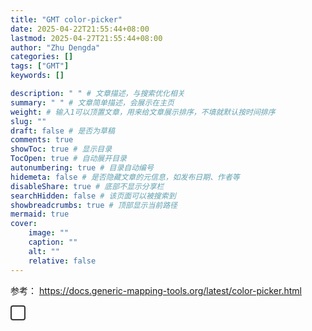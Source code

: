 ```yaml
---
title: "GMT color-picker"
date: 2025-04-22T21:55:44+08:00
lastmod: 2025-04-27T21:55:44+08:00
author: "Zhu Dengda"
categories: []
tags: ["GMT"]
keywords: []

description: " " # 文章描述，与搜索优化相关
summary: " " # 文章简单描述，会展示在主页
weight: # 输入1可以顶置文章，用来给文章展示排序，不填就默认按时间排序
slug: ""
draft: false # 是否为草稿
comments: true
showToc: true # 显示目录
TocOpen: true # 自动展开目录
autonumbering: true # 目录自动编号
hidemeta: false # 是否隐藏文章的元信息，如发布日期、作者等
disableShare: true # 底部不显示分享栏
searchHidden: false # 该页面可以被搜索到
showbreadcrumbs: true # 顶部显示当前路径
mermaid: true
cover:
    image: ""
    caption: ""
    alt: ""
    relative: false
---
```


参考： https://docs.generic-mapping-tools.org/latest/color-picker.html


<style>
    .color-box {
        width: 30px; /* Increase the width to 30px */
        height: 30px; /* Increase the height to 30px */
        margin: 0px; /* Decreased horizontal spacing between columns */
        display: inline-block;
        cursor: pointer;
        transition: transform 0.1s, border 0.1s; /* Add smooth transition effects for transform and border */
    }

    .color-box::after {
        content: attr(data-tooltip); /* 从 data-tooltip 获取文本 */
        position: absolute;
        bottom: 100%;
        left: 0%;
        transform: translateX(0);
        background-color: var(--tooltip-bg, #333);  /* 点击时切换背景颜色 */
        color: #fff;
        padding: 4px 8px;
        border-radius: 4px;
        font-size: 12px;
        line-height: 15px;
        white-space: nowrap;
        opacity: 0;
        visibility: hidden;
        transition: opacity 0s, visibility 0s;  /* 悬停时显示 Tooltip，并设置延迟 */
        z-index: 100;
    }

    .color-box:hover {
        transform: scale(1.3); /* Magnify the box on hover */
        border: 1px solid #000; /* Add a border on hover */
    }

    .color-box:hover::after {
        opacity: 1;
        visibility: visible;
    }

    .color-row {
        text-align: center;
        line-height: 0; /* 每行之间无缝衔接 */
    }

    #color-container {
        text-align: center;
        border: 2px solid #333;
        border-radius: 4px;
        padding: 10px;
        display: inline-block;
    }

    #notification {
        display: none;
        text-align: center;
        background-color: #4CAF50;
        color: white;
        padding: 10px;
        position: fixed;
        bottom: 0;
        left: 50%;
        transform: translateX(-50%);
    }
</style>

<div id="color-container"></div>

<div id="notification">RGB value copied to clipboard</div>

<script>
    // Function to copy text to clipboard and show notification
    function copyToClipboard(box, name, rgb, notification) {
        const textToCopy = `Name: ${name}\nRGB: ${rgb}`;
        const textArea = document.createElement('textarea');
        textArea.value = textToCopy;
        document.body.appendChild(textArea);
        textArea.select();
        document.execCommand('copy');
        document.body.removeChild(textArea);

        // Show the notification
        notification.style.display = 'block';
        box.style.setProperty("--tooltip-bg", "#4CAF50");

        // Hide the notification after a delay (e.g., 2 seconds)
        setTimeout(() => {
            notification.style.display = 'none';
            box.style.setProperty("--tooltip-bg", "#333");
        }, 2000);

    }
    const colors = [
        { name: "snow", rgb: "255/250/250"},
        { name: "ghostwhite", rgb: "248/248/255"},
        { name: "floralwhite", rgb: "255/250/240"},
        { name: "seashell", rgb: "255/245/238"},
        { name: "oldlace", rgb: "253/245/230"},
        { name: "linen", rgb: "250/240/230"},
        { name: "antiquewhite", rgb: "250/235/215"},
        { name: "papayawhip", rgb: "255/239/213"},
        { name: "blanchedalmond", rgb: "255/235/205"},
        { name: "bisque", rgb: "255/228/196"},
        { name: "peachpuff", rgb: "255/218/185"},
        { name: "navajowhite", rgb: "255/222/173"},
        { name: "moccasin", rgb: "255/228/181"},
        { name: "lemonchiffon", rgb: "255/250/205"},
        { name: "cornsilk", rgb: "255/248/220"},
        { name: "ivory", rgb: "255/255/240"},
        { name: "honeydew", rgb: "240/255/240"},
        { name: "mintcream", rgb: "245/255/250"},
        { name: "azure", rgb: "240/255/255"},
        { name: "aliceblue", rgb: "240/248/255"},
        { name: "lavender", rgb: "230/230/250"},
        { name: "lavenderblush", rgb: "255/240/245"},
        { name: "mistyrose", rgb: "255/228/225"},
        { name: "midnightblue", rgb: "25/25/112"},
        { name: "navy", rgb: "0/0/128"},
        { name: "navyblue", rgb: "0/0/128"},
        { name: "cornflowerblue", rgb: "100/149/237"},
        { name: "darkslateblue", rgb: "72/61/139"},
        { name: "slateblue", rgb: "106/90/205"},
        { name: "mediumslateblue", rgb: "123/104/238"},
        { name: "lightslateblue", rgb: "132/112/255"},
        { name: "mediumblue", rgb: "0/0/205"},
        { name: "royalblue", rgb: "65/105/225"},
        { name: "blue", rgb: "0/0/255"},
        { name: "darkblue", rgb: "0/0/139"},
        { name: "dodgerblue", rgb: "30/144/255"},
        { name: "steelblue", rgb: "70/130/180"},
        { name: "deepskyblue", rgb: "0/191/255"},
        { name: "skyblue", rgb: "135/206/235"},
        { name: "lightskyblue", rgb: "135/206/250"},
        { name: "lightslategray", rgb: "119/136/153"},
        { name: "lightslategrey", rgb: "119/136/153"},
        { name: "slategray", rgb: "112/128/144"},
        { name: "slategrey", rgb: "112/128/144"},
        { name: "lightsteelblue", rgb: "176/196/222"},
        { name: "lightblue", rgb: "173/216/230"},
        { name: "lightcyan", rgb: "224/255/255"},
        { name: "powderblue", rgb: "176/224/230"},
        { name: "paleturquoise", rgb: "175/238/238"},
        { name: "cadetblue", rgb: "95/158/160"},
        { name: "darkturquoise", rgb: "0/206/209"},
        { name: "mediumturquoise", rgb: "72/209/204"},
        { name: "turquoise", rgb: "64/224/208"},
        { name: "cyan", rgb: "0/255/255"},
        { name: "darkcyan", rgb: "0/139/139"},
        { name: "darkslategray", rgb: "47/79/79"},
        { name: "darkslategrey", rgb: "47/79/79"},
        { name: "mediumaquamarine", rgb: "102/205/170"},
        { name: "aquamarine", rgb: "127/255/212"},
        { name: "darkgreen", rgb: "0/100/0"},
        { name: "lightgreen", rgb: "144/238/144"},
        { name: "darkseagreen", rgb: "143/188/143"},
        { name: "seagreen", rgb: "46/139/87"},
        { name: "mediumseagreen", rgb: "60/179/113"},
        { name: "lightseagreen", rgb: "32/178/170"},
        { name: "palegreen", rgb: "152/251/152"},
        { name: "springgreen", rgb: "0/255/127"},
        { name: "lawngreen", rgb: "124/252/0"},
        { name: "green", rgb: "0/255/0"},
        { name: "chartreuse", rgb: "127/255/0"},
        { name: "mediumspringgreen", rgb: "0/250/154"},
        { name: "greenyellow", rgb: "173/255/47"},
        { name: "limegreen", rgb: "50/205/50"},
        { name: "yellowgreen", rgb: "154/205/50"},
        { name: "forestgreen", rgb: "34/139/34"},
        { name: "olivedrab", rgb: "107/142/35"},
        { name: "darkolivegreen", rgb: "85/107/47"},
        { name: "darkkhaki", rgb: "189/183/107"},
        { name: "khaki", rgb: "240/230/140"},
        { name: "palegoldenrod", rgb: "238/232/170"},
        { name: "lightgoldenrod", rgb: "238/221/130"},
        { name: "lightyellow", rgb: "255/255/224"},
        { name: "lightgoldenrodyellow", rgb: "250/250/210"},
        { name: "yellow", rgb: "255/255/0"},
        { name: "darkyellow", rgb: "128/128/0"},
        { name: "gold", rgb: "255/215/0"},
        { name: "goldenrod", rgb: "218/165/32"},
        { name: "darkgoldenrod", rgb: "184/134/11"},
        { name: "rosybrown", rgb: "188/143/143"},
        { name: "indianred", rgb: "205/92/92"},
        { name: "saddlebrown", rgb: "139/69/19"},
        { name: "sienna", rgb: "160/82/45"},
        { name: "peru", rgb: "205/133/63"},
        { name: "burlywood", rgb: "222/184/135"},
        { name: "beige", rgb: "245/245/220"},
        { name: "wheat", rgb: "245/222/179"},
        { name: "sandybrown", rgb: "244/164/96"},
        { name: "tan", rgb: "210/180/140"},
        { name: "chocolate", rgb: "210/105/30"},
        { name: "firebrick", rgb: "178/34/34"},
        { name: "lightbrown", rgb: "235/190/85"},
        { name: "brown", rgb: "165/42/42"},
        { name: "darkbrown", rgb: "120/60/30"},
        { name: "darksalmon", rgb: "233/150/122"},
        { name: "salmon", rgb: "250/128/114"},
        { name: "lightsalmon", rgb: "255/160/122"},
        { name: "lightorange", rgb: "255/192/128"},
        { name: "orange", rgb: "255/165/0"},
        { name: "darkorange", rgb: "255/140/0"},
        { name: "coral", rgb: "255/127/80"},
        { name: "lightcoral", rgb: "240/128/128"},
        { name: "tomato", rgb: "255/99/71"},
        { name: "orangered", rgb: "255/69/0"},
        { name: "red", rgb: "255/0/0"},
        { name: "lightred", rgb: "255/128/128"},
        { name: "darkred", rgb: "139/0/0"},
        { name: "deeppink", rgb: "255/20/147"},
        { name: "hotpink", rgb: "255/105/180"},
        { name: "pink", rgb: "255/192/203"},
        { name: "lightpink", rgb: "255/182/193"},
        { name: "palevioletred", rgb: "219/112/147"},
        { name: "maroon", rgb: "176/48/96"},
        { name: "mediumvioletred", rgb: "199/21/133"},
        { name: "violetred", rgb: "208/32/144"},
        { name: "darkmagenta", rgb: "139/0/139"},
        { name: "magenta", rgb: "255/0/255"},
        { name: "lightmagenta", rgb: "255/128/255"},
        { name: "violet", rgb: "238/130/238"},
        { name: "orchid", rgb: "218/112/214"},
        { name: "plum", rgb: "221/160/221"},
        { name: "mediumorchid", rgb: "186/85/211"},
        { name: "darkorchid", rgb: "153/50/204"},
        { name: "darkviolet", rgb: "148/0/211"},
        { name: "blueviolet", rgb: "138/43/226"},
        { name: "purple", rgb: "160/32/240"},
        { name: "mediumpurple", rgb: "147/112/219"},
        { name: "thistle", rgb: "216/191/216"},
        { name: "black", rgb: "0/0/0"},
        { name: "dimgray", rgb: "105/105/105"},
        { name: "dimgrey", rgb: "105/105/105"},
        { name: "darkgray", rgb: "169/169/169"},
        { name: "darkgrey", rgb: "169/169/169"},
        { name: "gray", rgb: "190/190/190"},
        { name: "grey", rgb: "190/190/190"},
        { name: "lightgrey", rgb: "211/211/211"},
        { name: "lightgray", rgb: "211/211/211"},
        { name: "gainsboro", rgb: "220/220/220"},
        { name: "whitesmoke", rgb: "245/245/245"},
        { name: "white", rgb: "255/255/255"},
        { name: "snow1", rgb: "255/250/250"},
        { name: "snow2", rgb: "238/233/233"},
        { name: "snow3", rgb: "205/201/201"},
        { name: "snow4", rgb: "139/137/137"},
        { name: "seashell1", rgb: "255/245/238"},
        { name: "seashell2", rgb: "238/229/222"},
        { name: "seashell3", rgb: "205/197/191"},
        { name: "seashell4", rgb: "139/134/130"},
        { name: "antiquewhite1", rgb: "255/239/219"},
        { name: "antiquewhite2", rgb: "238/223/204"},
        { name: "antiquewhite3", rgb: "205/192/176"},
        { name: "antiquewhite4", rgb: "139/131/120"},
        { name: "bisque1", rgb: "255/228/196"},
        { name: "bisque2", rgb: "238/213/183"},
        { name: "bisque3", rgb: "205/183/158"},
        { name: "bisque4", rgb: "139/125/107"},
        { name: "peachpuff1", rgb: "255/218/185"},
        { name: "peachpuff2", rgb: "238/203/173"},
        { name: "peachpuff3", rgb: "205/175/149"},
        { name: "peachpuff4", rgb: "139/119/101"},
        { name: "navajowhite1", rgb: "255/222/173"},
        { name: "navajowhite2", rgb: "238/207/161"},
        { name: "navajowhite3", rgb: "205/179/139"},
        { name: "navajowhite4", rgb: "139/121/94"},
        { name: "lemonchiffon1", rgb: "255/250/205"},
        { name: "lemonchiffon2", rgb: "238/233/191"},
        { name: "lemonchiffon3", rgb: "205/201/165"},
        { name: "lemonchiffon4", rgb: "139/137/112"},
        { name: "cornsilk1", rgb: "255/248/220"},
        { name: "cornsilk2", rgb: "238/232/205"},
        { name: "cornsilk3", rgb: "205/200/177"},
        { name: "cornsilk4", rgb: "139/136/120"},
        { name: "ivory1", rgb: "255/255/240"},
        { name: "ivory2", rgb: "238/238/224"},
        { name: "ivory3", rgb: "205/205/193"},
        { name: "ivory4", rgb: "139/139/131"},
        { name: "honeydew1", rgb: "240/255/240"},
        { name: "honeydew2", rgb: "224/238/224"},
        { name: "honeydew3", rgb: "193/205/193"},
        { name: "honeydew4", rgb: "131/139/131"},
        { name: "lavenderblush1", rgb: "255/240/245"},
        { name: "lavenderblush2", rgb: "238/224/229"},
        { name: "lavenderblush3", rgb: "205/193/197"},
        { name: "lavenderblush4", rgb: "139/131/134"},
        { name: "mistyrose1", rgb: "255/228/225"},
        { name: "mistyrose2", rgb: "238/213/210"},
        { name: "mistyrose3", rgb: "205/183/181"},
        { name: "mistyrose4", rgb: "139/125/123"},
        { name: "azure1", rgb: "240/255/255"},
        { name: "azure2", rgb: "224/238/238"},
        { name: "azure3", rgb: "193/205/205"},
        { name: "azure4", rgb: "131/139/139"},
        { name: "slateblue1", rgb: "131/111/255"},
        { name: "slateblue2", rgb: "122/103/238"},
        { name: "slateblue3", rgb: "105/89/205"},
        { name: "slateblue4", rgb: "71/60/139"},
        { name: "royalblue1", rgb: "72/118/255"},
        { name: "royalblue2", rgb: "67/110/238"},
        { name: "royalblue3", rgb: "58/95/205"},
        { name: "royalblue4", rgb: "39/64/139"},
        { name: "blue1", rgb: "0/0/255"},
        { name: "blue2", rgb: "0/0/238"},
        { name: "blue3", rgb: "0/0/205"},
        { name: "blue4", rgb: "0/0/139"},
        { name: "dodgerblue1", rgb: "30/144/255"},
        { name: "dodgerblue2", rgb: "28/134/238"},
        { name: "dodgerblue3", rgb: "24/116/205"},
        { name: "dodgerblue4", rgb: "16/78/139"},
        { name: "steelblue1", rgb: "99/184/255"},
        { name: "steelblue2", rgb: "92/172/238"},
        { name: "steelblue3", rgb: "79/148/205"},
        { name: "steelblue4", rgb: "54/100/139"},
        { name: "deepskyblue1", rgb: "0/191/255"},
        { name: "deepskyblue2", rgb: "0/178/238"},
        { name: "deepskyblue3", rgb: "0/154/205"},
        { name: "deepskyblue4", rgb: "0/104/139"},
        { name: "skyblue1", rgb: "135/206/255"},
        { name: "skyblue2", rgb: "126/192/238"},
        { name: "skyblue3", rgb: "108/166/205"},
        { name: "skyblue4", rgb: "74/112/139"},
        { name: "lightskyblue1", rgb: "176/226/255"},
        { name: "lightskyblue2", rgb: "164/211/238"},
        { name: "lightskyblue3", rgb: "141/182/205"},
        { name: "lightskyblue4", rgb: "96/123/139"},
        { name: "slategray1", rgb: "198/226/255"},
        { name: "slategray2", rgb: "185/211/238"},
        { name: "slategray3", rgb: "159/182/205"},
        { name: "slategray4", rgb: "108/123/139"},
        { name: "lightsteelblue1", rgb: "202/225/255"},
        { name: "lightsteelblue2", rgb: "188/210/238"},
        { name: "lightsteelblue3", rgb: "162/181/205"},
        { name: "lightsteelblue4", rgb: "110/123/139"},
        { name: "lightblue1", rgb: "191/239/255"},
        { name: "lightblue2", rgb: "178/223/238"},
        { name: "lightblue3", rgb: "154/192/205"},
        { name: "lightblue4", rgb: "104/131/139"},
        { name: "lightcyan1", rgb: "224/255/255"},
        { name: "lightcyan2", rgb: "209/238/238"},
        { name: "lightcyan3", rgb: "180/205/205"},
        { name: "lightcyan4", rgb: "122/139/139"},
        { name: "paleturquoise1", rgb: "187/255/255"},
        { name: "paleturquoise2", rgb: "174/238/238"},
        { name: "paleturquoise3", rgb: "150/205/205"},
        { name: "paleturquoise4", rgb: "102/139/139"},
        { name: "cadetblue1", rgb: "152/245/255"},
        { name: "cadetblue2", rgb: "142/229/238"},
        { name: "cadetblue3", rgb: "122/197/205"},
        { name: "cadetblue4", rgb: "83/134/139"},
        { name: "turquoise1", rgb: "0/245/255"},
        { name: "turquoise2", rgb: "0/229/238"},
        { name: "turquoise3", rgb: "0/197/205"},
        { name: "turquoise4", rgb: "0/134/139"},
        { name: "cyan1", rgb: "0/255/255"},
        { name: "cyan2", rgb: "0/238/238"},
        { name: "cyan3", rgb: "0/205/205"},
        { name: "cyan4", rgb: "0/139/139"},
        { name: "darkslategray1", rgb: "151/255/255"},
        { name: "darkslategray2", rgb: "141/238/238"},
        { name: "darkslategray3", rgb: "121/205/205"},
        { name: "darkslategray4", rgb: "82/139/139"},
        { name: "aquamarine1", rgb: "127/255/212"},
        { name: "aquamarine2", rgb: "118/238/198"},
        { name: "aquamarine3", rgb: "102/205/170"},
        { name: "aquamarine4", rgb: "69/139/116"},
        { name: "darkseagreen1", rgb: "193/255/193"},
        { name: "darkseagreen2", rgb: "180/238/180"},
        { name: "darkseagreen3", rgb: "155/205/155"},
        { name: "darkseagreen4", rgb: "105/139/105"},
        { name: "seagreen1", rgb: "84/255/159"},
        { name: "seagreen2", rgb: "78/238/148"},
        { name: "seagreen3", rgb: "67/205/128"},
        { name: "seagreen4", rgb: "46/139/87"},
        { name: "palegreen1", rgb: "154/255/154"},
        { name: "palegreen2", rgb: "144/238/144"},
        { name: "palegreen3", rgb: "124/205/124"},
        { name: "palegreen4", rgb: "84/139/84"},
        { name: "springgreen1", rgb: "0/255/127"},
        { name: "springgreen2", rgb: "0/238/118"},
        { name: "springgreen3", rgb: "0/205/102"},
        { name: "springgreen4", rgb: "0/139/69"},
        { name: "green1", rgb: "0/255/0"},
        { name: "green2", rgb: "0/238/0"},
        { name: "green3", rgb: "0/205/0"},
        { name: "green4", rgb: "0/139/0"},
        { name: "chartreuse1", rgb: "127/255/0"},
        { name: "chartreuse2", rgb: "118/238/0"},
        { name: "chartreuse3", rgb: "102/205/0"},
        { name: "chartreuse4", rgb: "69/139/0"},
        { name: "olivedrab1", rgb: "192/255/62"},
        { name: "olivedrab2", rgb: "179/238/58"},
        { name: "olivedrab3", rgb: "154/205/50"},
        { name: "olivedrab4", rgb: "105/139/34"},
        { name: "darkolivegreen1", rgb: "202/255/112"},
        { name: "darkolivegreen2", rgb: "188/238/104"},
        { name: "darkolivegreen3", rgb: "162/205/90"},
        { name: "darkolivegreen4", rgb: "110/139/61"},
        { name: "khaki1", rgb: "255/246/143"},
        { name: "khaki2", rgb: "238/230/133"},
        { name: "khaki3", rgb: "205/198/115"},
        { name: "khaki4", rgb: "139/134/78"},
        { name: "lightgoldenrod1", rgb: "255/236/139"},
        { name: "lightgoldenrod2", rgb: "238/220/130"},
        { name: "lightgoldenrod3", rgb: "205/190/112"},
        { name: "lightgoldenrod4", rgb: "139/129/76"},
        { name: "lightyellow1", rgb: "255/255/224"},
        { name: "lightyellow2", rgb: "238/238/209"},
        { name: "lightyellow3", rgb: "205/205/180"},
        { name: "lightyellow4", rgb: "139/139/122"},
        { name: "yellow1", rgb: "255/255/0"},
        { name: "yellow2", rgb: "238/238/0"},
        { name: "yellow3", rgb: "205/205/0"},
        { name: "yellow4", rgb: "139/139/0"},
        { name: "gold1", rgb: "255/215/0"},
        { name: "gold2", rgb: "238/201/0"},
        { name: "gold3", rgb: "205/173/0"},
        { name: "gold4", rgb: "139/117/0"},
        { name: "goldenrod1", rgb: "255/193/37"},
        { name: "goldenrod2", rgb: "238/180/34"},
        { name: "goldenrod3", rgb: "205/155/29"},
        { name: "goldenrod4", rgb: "139/105/20"},
        { name: "darkgoldenrod1", rgb: "255/185/15"},
        { name: "darkgoldenrod2", rgb: "238/173/14"},
        { name: "darkgoldenrod3", rgb: "205/149/12"},
        { name: "darkgoldenrod4", rgb: "139/101/8"},
        { name: "rosybrown1", rgb: "255/193/193"},
        { name: "rosybrown2", rgb: "238/180/180"},
        { name: "rosybrown3", rgb: "205/155/155"},
        { name: "rosybrown4", rgb: "139/105/105"},
        { name: "indianred1", rgb: "255/106/106"},
        { name: "indianred2", rgb: "238/99/99"},
        { name: "indianred3", rgb: "205/85/85"},
        { name: "indianred4", rgb: "139/58/58"},
        { name: "sienna1", rgb: "255/130/71"},
        { name: "sienna2", rgb: "238/121/66"},
        { name: "sienna3", rgb: "205/104/57"},
        { name: "sienna4", rgb: "139/71/38"},
        { name: "burlywood1", rgb: "255/211/155"},
        { name: "burlywood2", rgb: "238/197/145"},
        { name: "burlywood3", rgb: "205/170/125"},
        { name: "burlywood4", rgb: "139/115/85"},
        { name: "wheat1", rgb: "255/231/186"},
        { name: "wheat2", rgb: "238/216/174"},
        { name: "wheat3", rgb: "205/186/150"},
        { name: "wheat4", rgb: "139/126/102"},
        { name: "tan1", rgb: "255/165/79"},
        { name: "tan2", rgb: "238/154/73"},
        { name: "tan3", rgb: "205/133/63"},
        { name: "tan4", rgb: "139/90/43"},
        { name: "chocolate1", rgb: "255/127/36"},
        { name: "chocolate2", rgb: "238/118/33"},
        { name: "chocolate3", rgb: "205/102/29"},
        { name: "chocolate4", rgb: "139/69/19"},
        { name: "firebrick1", rgb: "255/48/48"},
        { name: "firebrick2", rgb: "238/44/44"},
        { name: "firebrick3", rgb: "205/38/38"},
        { name: "firebrick4", rgb: "139/26/26"},
        { name: "brown1", rgb: "255/64/64"},
        { name: "brown2", rgb: "238/59/59"},
        { name: "brown3", rgb: "205/51/51"},
        { name: "brown4", rgb: "139/35/35"},
        { name: "salmon1", rgb: "255/140/105"},
        { name: "salmon2", rgb: "238/130/98"},
        { name: "salmon3", rgb: "205/112/84"},
        { name: "salmon4", rgb: "139/76/57"},
        { name: "lightsalmon1", rgb: "255/160/122"},
        { name: "lightsalmon2", rgb: "238/149/114"},
        { name: "lightsalmon3", rgb: "205/129/98"},
        { name: "lightsalmon4", rgb: "139/87/66"},
        { name: "orange1", rgb: "255/165/0"},
        { name: "orange2", rgb: "238/154/0"},
        { name: "orange3", rgb: "205/133/0"},
        { name: "orange4", rgb: "139/90/0"},
        { name: "darkorange1", rgb: "255/127/0"},
        { name: "darkorange2", rgb: "238/118/0"},
        { name: "darkorange3", rgb: "205/102/0"},
        { name: "darkorange4", rgb: "139/69/0"},
        { name: "coral1", rgb: "255/114/86"},
        { name: "coral2", rgb: "238/106/80"},
        { name: "coral3", rgb: "205/91/69"},
        { name: "coral4", rgb: "139/62/47"},
        { name: "tomato1", rgb: "255/99/71"},
        { name: "tomato2", rgb: "238/92/66"},
        { name: "tomato3", rgb: "205/79/57"},
        { name: "tomato4", rgb: "139/54/38"},
        { name: "orangered1", rgb: "255/69/0"},
        { name: "orangered2", rgb: "238/64/0"},
        { name: "orangered3", rgb: "205/55/0"},
        { name: "orangered4", rgb: "139/37/0"},
        { name: "red1", rgb: "255/0/0"},
        { name: "red2", rgb: "238/0/0"},
        { name: "red3", rgb: "205/0/0"},
        { name: "red4", rgb: "139/0/0"},
        { name: "deeppink1", rgb: "255/20/147"},
        { name: "deeppink2", rgb: "238/18/137"},
        { name: "deeppink3", rgb: "205/16/118"},
        { name: "deeppink4", rgb: "139/10/80"},
        { name: "hotpink1", rgb: "255/110/180"},
        { name: "hotpink2", rgb: "238/106/167"},
        { name: "hotpink3", rgb: "205/96/144"},
        { name: "hotpink4", rgb: "139/58/98"},
        { name: "pink1", rgb: "255/181/197"},
        { name: "pink2", rgb: "238/169/184"},
        { name: "pink3", rgb: "205/145/158"},
        { name: "pink4", rgb: "139/99/108"},
        { name: "lightpink1", rgb: "255/174/185"},
        { name: "lightpink2", rgb: "238/162/173"},
        { name: "lightpink3", rgb: "205/140/149"},
        { name: "lightpink4", rgb: "139/95/101"},
        { name: "palevioletred1", rgb: "255/130/171"},
        { name: "palevioletred2", rgb: "238/121/159"},
        { name: "palevioletred3", rgb: "205/104/137"},
        { name: "palevioletred4", rgb: "139/71/93"},
        { name: "maroon1", rgb: "255/52/179"},
        { name: "maroon2", rgb: "238/48/167"},
        { name: "maroon3", rgb: "205/41/144"},
        { name: "maroon4", rgb: "139/28/98"},
        { name: "violetred1", rgb: "255/62/150"},
        { name: "violetred2", rgb: "238/58/140"},
        { name: "violetred3", rgb: "205/50/120"},
        { name: "violetred4", rgb: "139/34/82"},
        { name: "magenta1", rgb: "255/0/255"},
        { name: "magenta2", rgb: "238/0/238"},
        { name: "magenta3", rgb: "205/0/205"},
        { name: "magenta4", rgb: "139/0/139"},
        { name: "orchid1", rgb: "255/131/250"},
        { name: "orchid2", rgb: "238/122/233"},
        { name: "orchid3", rgb: "205/105/201"},
        { name: "orchid4", rgb: "139/71/137"},
        { name: "plum1", rgb: "255/187/255"},
        { name: "plum2", rgb: "238/174/238"},
        { name: "plum3", rgb: "205/150/205"},
        { name: "plum4", rgb: "139/102/139"},
        { name: "mediumorchid1", rgb: "224/102/255"},
        { name: "mediumorchid2", rgb: "209/95/238"},
        { name: "mediumorchid3", rgb: "180/82/205"},
        { name: "mediumorchid4", rgb: "122/55/139"},
        { name: "darkorchid1", rgb: "191/62/255"},
        { name: "darkorchid2", rgb: "178/58/238"},
        { name: "darkorchid3", rgb: "154/50/205"},
        { name: "darkorchid4", rgb: "104/34/139"},
        { name: "purple1", rgb: "155/48/255"},
        { name: "purple2", rgb: "145/44/238"},
        { name: "purple3", rgb: "125/38/205"},
        { name: "purple4", rgb: "85/26/139"},
        { name: "mediumpurple1", rgb: "171/130/255"},
        { name: "mediumpurple2", rgb: "159/121/238"},
        { name: "mediumpurple3", rgb: "137/104/205"},
        { name: "mediumpurple4", rgb: "93/71/139"},
        { name: "thistle1", rgb: "255/225/255"},
        { name: "thistle2", rgb: "238/210/238"},
        { name: "thistle3", rgb: "205/181/205"},
        { name: "thistle4", rgb: "139/123/139"},
        { name: "gray0", rgb: "0/0/0"},
        { name: "grey0", rgb: "0/0/0"},
        { name: "gray1", rgb: "3/3/3"},
        { name: "grey1", rgb: "3/3/3"},
        { name: "gray2", rgb: "5/5/5"},
        { name: "grey2", rgb: "5/5/5"},
        { name: "gray3", rgb: "8/8/8"},
        { name: "grey3", rgb: "8/8/8"},
        { name: "gray4", rgb: "10/10/10"},
        { name: "grey4", rgb: "10/10/10"},
        { name: "gray5", rgb: "13/13/13"},
        { name: "grey5", rgb: "13/13/13"},
        { name: "gray6", rgb: "15/15/15"},
        { name: "grey6", rgb: "15/15/15"},
        { name: "gray7", rgb: "18/18/18"},
        { name: "grey7", rgb: "18/18/18"},
        { name: "gray8", rgb: "20/20/20"},
        { name: "grey8", rgb: "20/20/20"},
        { name: "gray9", rgb: "23/23/23"},
        { name: "grey9", rgb: "23/23/23"},
        { name: "gray10", rgb: "26/26/26"},
        { name: "grey10", rgb: "26/26/26"},
        { name: "gray11", rgb: "28/28/28"},
        { name: "grey11", rgb: "28/28/28"},
        { name: "gray12", rgb: "31/31/31"},
        { name: "grey12", rgb: "31/31/31"},
        { name: "gray13", rgb: "33/33/33"},
        { name: "grey13", rgb: "33/33/33"},
        { name: "gray14", rgb: "36/36/36"},
        { name: "grey14", rgb: "36/36/36"},
        { name: "gray15", rgb: "38/38/38"},
        { name: "grey15", rgb: "38/38/38"},
        { name: "gray16", rgb: "41/41/41"},
        { name: "grey16", rgb: "41/41/41"},
        { name: "gray17", rgb: "43/43/43"},
        { name: "grey17", rgb: "43/43/43"},
        { name: "gray18", rgb: "46/46/46"},
        { name: "grey18", rgb: "46/46/46"},
        { name: "gray19", rgb: "48/48/48"},
        { name: "grey19", rgb: "48/48/48"},
        { name: "gray20", rgb: "51/51/51"},
        { name: "grey20", rgb: "51/51/51"},
        { name: "gray21", rgb: "54/54/54"},
        { name: "grey21", rgb: "54/54/54"},
        { name: "gray22", rgb: "56/56/56"},
        { name: "grey22", rgb: "56/56/56"},
        { name: "gray23", rgb: "59/59/59"},
        { name: "grey23", rgb: "59/59/59"},
        { name: "gray24", rgb: "61/61/61"},
        { name: "grey24", rgb: "61/61/61"},
        { name: "gray25", rgb: "64/64/64"},
        { name: "grey25", rgb: "64/64/64"},
        { name: "gray26", rgb: "66/66/66"},
        { name: "grey26", rgb: "66/66/66"},
        { name: "gray27", rgb: "69/69/69"},
        { name: "grey27", rgb: "69/69/69"},
        { name: "gray28", rgb: "71/71/71"},
        { name: "grey28", rgb: "71/71/71"},
        { name: "gray29", rgb: "74/74/74"},
        { name: "grey29", rgb: "74/74/74"},
        { name: "gray30", rgb: "77/77/77"},
        { name: "grey30", rgb: "77/77/77"},
        { name: "gray31", rgb: "79/79/79"},
        { name: "grey31", rgb: "79/79/79"},
        { name: "gray32", rgb: "82/82/82"},
        { name: "grey32", rgb: "82/82/82"},
        { name: "gray33", rgb: "84/84/84"},
        { name: "grey33", rgb: "84/84/84"},
        { name: "gray34", rgb: "87/87/87"},
        { name: "grey34", rgb: "87/87/87"},
        { name: "gray35", rgb: "89/89/89"},
        { name: "grey35", rgb: "89/89/89"},
        { name: "gray36", rgb: "92/92/92"},
        { name: "grey36", rgb: "92/92/92"},
        { name: "gray37", rgb: "94/94/94"},
        { name: "grey37", rgb: "94/94/94"},
        { name: "gray38", rgb: "97/97/97"},
        { name: "grey38", rgb: "97/97/97"},
        { name: "gray39", rgb: "99/99/99"},
        { name: "grey39", rgb: "99/99/99"},
        { name: "gray40", rgb: "102/102/102"},
        { name: "grey40", rgb: "102/102/102"},
        { name: "gray41", rgb: "105/105/105"},
        { name: "grey41", rgb: "105/105/105"},
        { name: "gray42", rgb: "107/107/107"},
        { name: "grey42", rgb: "107/107/107"},
        { name: "gray43", rgb: "110/110/110"},
        { name: "grey43", rgb: "110/110/110"},
        { name: "gray44", rgb: "112/112/112"},
        { name: "grey44", rgb: "112/112/112"},
        { name: "gray45", rgb: "115/115/115"},
        { name: "grey45", rgb: "115/115/115"},
        { name: "gray46", rgb: "117/117/117"},
        { name: "grey46", rgb: "117/117/117"},
        { name: "gray47", rgb: "120/120/120"},
        { name: "grey47", rgb: "120/120/120"},
        { name: "gray48", rgb: "122/122/122"},
        { name: "grey48", rgb: "122/122/122"},
        { name: "gray49", rgb: "125/125/125"},
        { name: "grey49", rgb: "125/125/125"},
        { name: "gray50", rgb: "127/127/127"},
        { name: "grey50", rgb: "127/127/127"},
        { name: "gray51", rgb: "130/130/130"},
        { name: "grey51", rgb: "130/130/130"},
        { name: "gray52", rgb: "133/133/133"},
        { name: "grey52", rgb: "133/133/133"},
        { name: "gray53", rgb: "135/135/135"},
        { name: "grey53", rgb: "135/135/135"},
        { name: "gray54", rgb: "138/138/138"},
        { name: "grey54", rgb: "138/138/138"},
        { name: "gray55", rgb: "140/140/140"},
        { name: "grey55", rgb: "140/140/140"},
        { name: "gray56", rgb: "143/143/143"},
        { name: "grey56", rgb: "143/143/143"},
        { name: "gray57", rgb: "145/145/145"},
        { name: "grey57", rgb: "145/145/145"},
        { name: "gray58", rgb: "148/148/148"},
        { name: "grey58", rgb: "148/148/148"},
        { name: "gray59", rgb: "150/150/150"},
        { name: "grey59", rgb: "150/150/150"},
        { name: "gray60", rgb: "153/153/153"},
        { name: "grey60", rgb: "153/153/153"},
        { name: "gray61", rgb: "156/156/156"},
        { name: "grey61", rgb: "156/156/156"},
        { name: "gray62", rgb: "158/158/158"},
        { name: "grey62", rgb: "158/158/158"},
        { name: "gray63", rgb: "161/161/161"},
        { name: "grey63", rgb: "161/161/161"},
        { name: "gray64", rgb: "163/163/163"},
        { name: "grey64", rgb: "163/163/163"},
        { name: "gray65", rgb: "166/166/166"},
        { name: "grey65", rgb: "166/166/166"},
        { name: "gray66", rgb: "168/168/168"},
        { name: "grey66", rgb: "168/168/168"},
        { name: "gray67", rgb: "171/171/171"},
        { name: "grey67", rgb: "171/171/171"},
        { name: "gray68", rgb: "173/173/173"},
        { name: "grey68", rgb: "173/173/173"},
        { name: "gray69", rgb: "176/176/176"},
        { name: "grey69", rgb: "176/176/176"},
        { name: "gray70", rgb: "179/179/179"},
        { name: "grey70", rgb: "179/179/179"},
        { name: "gray71", rgb: "181/181/181"},
        { name: "grey71", rgb: "181/181/181"},
        { name: "gray72", rgb: "184/184/184"},
        { name: "grey72", rgb: "184/184/184"},
        { name: "gray73", rgb: "186/186/186"},
        { name: "grey73", rgb: "186/186/186"},
        { name: "gray74", rgb: "189/189/189"},
        { name: "grey74", rgb: "189/189/189"},
        { name: "gray75", rgb: "191/191/191"},
        { name: "grey75", rgb: "191/191/191"},
        { name: "gray76", rgb: "194/194/194"},
        { name: "grey76", rgb: "194/194/194"},
        { name: "gray77", rgb: "196/196/196"},
        { name: "grey77", rgb: "196/196/196"},
        { name: "gray78", rgb: "199/199/199"},
        { name: "grey78", rgb: "199/199/199"},
        { name: "gray79", rgb: "201/201/201"},
        { name: "grey79", rgb: "201/201/201"},
        { name: "gray80", rgb: "204/204/204"},
        { name: "grey80", rgb: "204/204/204"},
        { name: "gray81", rgb: "207/207/207"},
        { name: "grey81", rgb: "207/207/207"},
        { name: "gray82", rgb: "209/209/209"},
        { name: "grey82", rgb: "209/209/209"},
        { name: "gray83", rgb: "212/212/212"},
        { name: "grey83", rgb: "212/212/212"},
        { name: "gray84", rgb: "214/214/214"},
        { name: "grey84", rgb: "214/214/214"},
        { name: "gray85", rgb: "217/217/217"},
        { name: "grey85", rgb: "217/217/217"},
        { name: "gray86", rgb: "219/219/219"},
        { name: "grey86", rgb: "219/219/219"},
        { name: "gray87", rgb: "222/222/222"},
        { name: "grey87", rgb: "222/222/222"},
        { name: "gray88", rgb: "224/224/224"},
        { name: "grey88", rgb: "224/224/224"},
        { name: "gray89", rgb: "227/227/227"},
        { name: "grey89", rgb: "227/227/227"},
        { name: "gray90", rgb: "229/229/229"},
        { name: "grey90", rgb: "229/229/229"},
        { name: "gray91", rgb: "232/232/232"},
        { name: "grey91", rgb: "232/232/232"},
        { name: "gray92", rgb: "235/235/235"},
        { name: "grey92", rgb: "235/235/235"},
        { name: "gray93", rgb: "237/237/237"},
        { name: "grey93", rgb: "237/237/237"},
        { name: "gray94", rgb: "240/240/240"},
        { name: "grey94", rgb: "240/240/240"},
        { name: "gray95", rgb: "242/242/242"},
        { name: "grey95", rgb: "242/242/242"},
        { name: "gray96", rgb: "245/245/245"},
        { name: "grey96", rgb: "245/245/245"},
        { name: "gray97", rgb: "247/247/247"},
        { name: "grey97", rgb: "247/247/247"},
        { name: "gray98", rgb: "250/250/250"},
        { name: "grey98", rgb: "250/250/250"},
        { name: "gray99", rgb: "252/252/252"},
        { name: "grey99", rgb: "252/252/252"},
        { name: "gray100", rgb: "255/255/255"},
        { name: "grey100", rgb: "255/255/255"},

    ];


    function generateColorGrid(columnsPerRow) {
        const container = document.getElementById("color-container");
        container.innerHTML = ""; // 清空容器

        for (let i = 0; i < colors.length; i += columnsPerRow) {
            const row = document.createElement("div");
            row.className = "color-row";

            colors.slice(i, i + columnsPerRow).forEach(color => {
                const box = document.createElement("div");
                box.className = "color-box";
                box.setAttribute("data-tooltip", `Name: ${color.name} RGB: ${color.rgb}`);
                box.style.backgroundColor = `rgb(${color.rgb.replace(/\//g, ",")})`;
                box.onclick = () => copyToClipboard(box, color.name, color.rgb, notification);
                row.appendChild(box);
            });

            container.appendChild(row);
        }
    }

    // 传入列数
    generateColorGrid(28);

</script>


